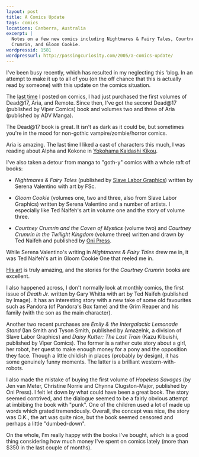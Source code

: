 ```yaml
--- 
layout: post
title: A Comics Update
tags: comics
locations: Canberra, Australia
excerpt: |
  Notes on a few new comics including Nightmares & Fairy Tales, Courtney
  Crumrin, and Gloom Cookie.
wordpressid: 1581
wordpressurl: http://passingcuriosity.com/2005/a-comics-update/
---
```


I've been busy recently, which has resulted in my neglecting this 'blog. In an
attempt to make it up to all of you (on the off chance that this is actually
read by someone) with this update on the comics situation.

The [last time](/2005/some-more-comics/) I posted on comics, I had just
purchased the first volumes of Dead@17, Aria, and Remote. Since then, I've got
the second Dead@17 (published by Viper Comics) book and volumes two and three
of Aria (published by ADV Manga).

The Dead@17 book is great. It isn't as dark as it could be, but sometimes
you're in the mood for non-gothic vampire/zombie/horror comics.

Aria is amazing. The last time I liked a cast of characters this much, I was
reading about Alpha and Kokone in [Yokohama Kaidashi Kikou][ykkscan].

[ykkscan]: http://ykk.misago.org/

I've also taken a detour from manga to "goth-y" comics with a whole raft of books:

* *Nightmares & Fairy Tales* (published by [Slave Labor Graphics][slg])
  written by Serena Valentino with art by FSc.

* *Gloom Cookie* (volumes one, two and three, also from Slave Labor Graphics)
  written by Serena Valentino and a number of artists. I especially like Ted
  Naifeh's art in volume one and the story of volume three.

* *Courtney Crumrin and the Coven of Mystics* (volume two) and *Courtney
  Crumrin in the Twilight Kingdom* (volume three) written and drawn by Ted
  Naifeh and published by [Oni Press][oni].

[slg]: http://www.slavelabor.com/
[oni]: http://www.onipress.com/

While Serena Valentino's writing in *Nightmares & Fairy Tales* drew me in, it
was Ted Naifeh's art in Gloom Cookie One that reeled me in.

[His art](http://www.tednaifeh.com/) is truly amazing, and the stories for the
*Courtney Crumrin* books are excellent.

I also happened across, I don't normally look at monthly comics, the first
issue of *Death Jr.* written by Gary Whitta with art by Ted Naifeh (published
by Image). It has an interesting story with a new take of some old favourites
such as Pandora (of Pandora's Box fame) and the Grim Reaper and his family
(with the son as the main character).

Another two recent purchases are *Emily & the Intergalactic Lemonade Stand*
(Ian Smith and Tyson Smith, published by AmazeInk, a division of Slave Labor
Graphics) and *Daisy Kutter: The Last Train* (Kazu Kibuishi, published by
Viper Comics). The former is a rather cute story about a girl, her robot, her
quest to make enough money for a pony and the opposition they face. Though a
little childish in places (probably by design), it has some genuinely funny
moments. The latter is a brilliant western-with-robots.

I also made the mistake of buying the first volume of *Hopeless Savages* (by
Jen van Meter, Christine Norrie and Chynna Clugston-Major, published by Oni
Press). I felt let down by what could have been a great book. The story seemed
contrived, and the dialogue seemed to be a fairly obvious attempt at imbibing
the book with "punk". One of the children used a lot of made up words which
grated tremendously. Overall, the concept was nice, the story was O.K., the
art was quite nice, but the book seemed censored and perhaps a little
"dumbed-down".

On the whole, I'm really happy with the books I've bought, which is a good
thing considering how much money I've spent on comics lately (more than $350
in the last couple of months).
